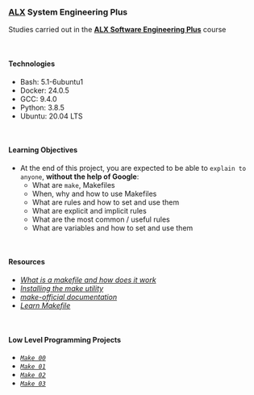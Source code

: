 ### [ALX](https://www.alxafrica.com/) System Engineering Plus

Studies carried out in the **[ALX Software Engineering Plus](https://www.alxafrica.com/software-engineering-plus/)** course

<br />

#### Technologies

* Bash:     5.1-6ubuntu1
* Docker:   24.0.5
* GCC:      9.4.0
* Python:   3.8.5
* Ubuntu:   20.04 LTS

<br />

#### Learning Objectives

* At the end of this project, you are expected to be able to `explain to anyone`, **without the help of Google**:
    * What are `make`, Makefiles
    * When, why and how to use Makefiles
    * What are rules and how to set and use them
    * What are explicit and implicit rules
    * What are the most common / useful rules
    * What are variables and how to set and use them

<br />

#### Resources

* _[What is a makefile and how does it work](https://opensource.com/article/18/8/what-how-makefile)_
* _[Installing the make utility](https://www.geeksforgeeks.org/how-to-install-make-on-ubuntu/)_
* _[make-official documentation](https://www.gnu.org/software/make/manual/html_node/)_
* _[Learn Makefile](https://makefiletutorial.com/)_

<br />

#### Low Level Programming Projects

* _[`Make 00`](0-Makefile)_
* _[`Make 01`](1-Makefile)_
* _[`Make 02`](2-Makefile)_
* _[`Make 03`](3-Makefile)_

<br />
